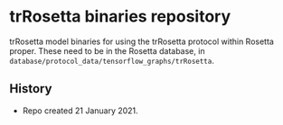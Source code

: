 # trRosetta binaries repository
trRosetta model binaries for using the trRosetta protocol within Rosetta proper.  These need to be in the Rosetta database, in `database/protocol_data/tensorflow_graphs/trRosetta`.

## History

* Repo created 21 January 2021.
